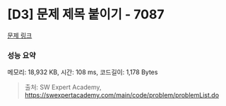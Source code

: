 # [D3] 문제 제목 붙이기 - 7087 

[문제 링크](https://swexpertacademy.com/main/code/problem/problemDetail.do?contestProbId=AWkIdD46A5EDFAXC) 

### 성능 요약

메모리: 18,932 KB, 시간: 108 ms, 코드길이: 1,178 Bytes



> 출처: SW Expert Academy, https://swexpertacademy.com/main/code/problem/problemList.do